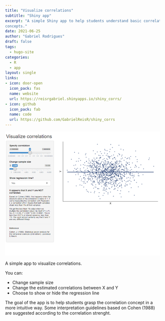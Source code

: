 ```yaml
---
title: "Visualize correlations"
subtitle: "Shiny app"
excerpt: "A simple Shiny app to help students understand basic correlation 
concepts."
date: 2021-06-25
author: "Gabriel Rodrigues"
draft: false
tags:
  - hugo-site
categories:
  - R
  - app
layout: single
links:
- icon: door-open
  icon_pack: fas
  name: website
  url: https://reisrgabriel.shinyapps.io/shiny_corrs/
- icon: github
  icon_pack: fab
  name: code
  url: https://github.com/GabrielReisR/shiny_corrs
---
```

![Screenshot of Web Application](screenshot.png)

A simple app to visualize correlations.

You can:

* Change sample size
* Change the estimated correlations between X and Y
* Choose to show or hide the regression line

The goal of the app is to help students grasp the correlation concept in a more
intuitive way. Some interpretation guidelines based on Cohen (1988) are 
suggested according to the correlation strenght.


